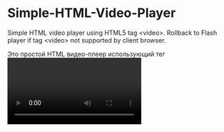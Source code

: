 Simple-HTML-Video-Player
========================

Simple HTML video player using HTML5 tag &lt;video>. Rollback to Flash player if tag &lt;video> not supported by client browser.

Это простой HTML видео-плеер использующий тег <video> стандарта HTML 5. Использует собственные элементы управления проигрывателем. Поддерживает файлы только в формате .mp4. В текущей версии возможно проигрывать только один файл. Для браузеров и платформ, не поддерживающих тег <video> а также формат mp4, автоматически запускается Flash-плеер.

